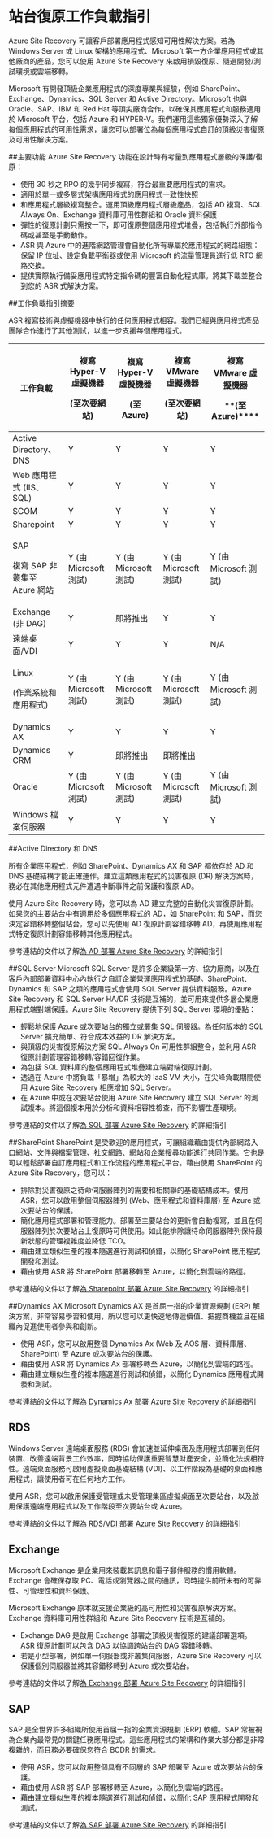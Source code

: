 <properties
	pageTitle="站台復原工作負載指引 | Microsoft Azure" 
	description="Azure Site Recovery 可將內部部署上虛擬機器和實體伺服器的複寫、容錯移轉及復原協調至 Azure 或次要內部部署站台。" 
	services="site-recovery" 
	documentationCenter="" 
	authors="prateek9us" 
	manager="abhiag" 
	editor=""/>

<tags 
	ms.service="site-recovery" 
	ms.devlang="na"
	ms.topic="article"
	ms.tgt_pltfrm="na"
	ms.workload="storage-backup-recovery" 
	ms.date="09/21/2015" 
	ms.author="pratshar"/>

# 站台復原工作負載指引

Azure Site Recovery 可讓客戶部署應用程式感知可用性解決方案。若為 Windows Server 或 Linux 架構的應用程式、Microsoft 第一方企業應用程式或其他廠商的產品，您可以使用 Azure Site Recovery 來啟用損毀復原、隨選開發/測試環境或雲端移轉。

Microsoft 有開發頂級企業應用程式的深度專業與經驗，例如 SharePoint、Exchange、Dynamics、SQL Server 和 Active Directory。Microsoft 也與 Oracle、SAP、IBM 和 Red Hat 等頂尖廠商合作，以確保其應用程式和服務適用於 Microsoft 平台，包括 Azure 和 HYPER-V。我們運用這些獨家優勢深入了解每個應用程式的可用性需求，讓您可以部署位為每個應用程式自訂的頂級災害復原及可用性解決方案。


##主要功能
Azure Site Recovery 功能在設計時有考量到應用程式層級的保護/復原：

- 使用 30 秒之 RPO 的幾乎同步複寫，符合最重要應用程式的需求。
- 適用於單一或多層式架構應用程式的應用程式一致性快照
- 和應用程式層級複寫整合。運用頂級應用程式層級產品，包括 AD 複寫、SQL Always On、Exchange 資料庫可用性群組和 Oracle 資料保護
- 彈性的復原計劃只需按一下，即可復原整個應用程式堆疊，包括執行外部指令碼或甚至是手動動作。 
- ASR 與 Azure 中的進階網路管理會自動化所有專屬於應用程式的網路組態：保留 IP 位址、設定負載平衡器或使用 Microsoft 的流量管理員進行低 RTO 網路交換。
- 提供實際執行備妥應用程式特定指令碼的豐富自動化程式庫。將其下載並整合到您的 ASR 式解決方案。


##工作負載指引摘要

ASR 複寫技術與虛擬機器中執行的任何應用程式相容。我們已經與應用程式產品團隊合作進行了其他測試，以進一步支援每個應用程式。

**工作負載** | <p>**複寫 Hyper-V 虛擬機器**</p><p>**(至次要網站)**</p> | <p>**複寫 Hyper-V 虛擬機器**</p><p>**(至 Azure)**</p> | <p>**複寫 VMware 虛擬機器**</p><p>**(至次要網站)**</p> | <p>**複寫 VMware 虛擬機器**</p><p>**(至 Azure)****</p>
---|---|---|---|---
Active Directory、DNS | Y | Y | Y | Y
Web 應用程式 (IIS、SQL) | Y | Y | Y | Y
SCOM | Y | Y | Y | Y
Sharepoint | Y | Y | Y | Y
<p>SAP</p><p>複寫 SAP 非叢集至 Azure 網站</p> | Y (由 Microsoft 測試) | Y (由 Microsoft 測試) | Y (由 Microsoft 測試) | Y (由 Microsoft 測試)
Exchange (非 DAG) | Y | 即將推出 | Y | Y
遠端桌面/VDI | Y | Y | Y | N/A
<p>Linux</p><p>(作業系統和應用程式)</p> | Y (由 Microsoft 測試) | Y (由 Microsoft 測試) | Y (由 Microsoft 測試) | Y (由 Microsoft 測試)
Dynamics AX | Y | Y | Y | Y
Dynamics CRM | Y | 即將推出 | 即將推出
Oracle | Y (由 Microsoft 測試) | Y (由 Microsoft 測試) | Y (由 Microsoft 測試) | Y (由 Microsoft 測試)
Windows 檔案伺服器 | Y | Y | Y | Y

##Active Directory 和 DNS

所有企業應用程式，例如 SharePoint、Dynamics AX 和 SAP 都依存於 AD 和 DNS 基礎結構才能正確運作。建立這類應用程式的災害復原 (DR) 解決方案時，務必在其他應用程式元件遭遇中斷事件之前保護和復原 AD。

使用 Azure Site Recovery 時，您可以為 AD 建立完整的自動化災害復原計劃。如果您的主要站台中有適用於多個應用程式的 AD，如 SharePoint 和 SAP，而您決定容錯移轉整個站台，您可以先使用 AD 復原計劃容錯移轉 AD，再使用應用程式特定復原計劃容錯移轉其他應用程式。

參考連結的文件以了解[為 AD 部署 Azure Site Recovery](http://aka.ms/asr-ad) 的詳細指引

##SQL Server
Microsoft SQL Server 是許多企業級第一方、協力廠商，以及在客戶內部部署資料中心內執行之自訂企業營運應用程式的基礎。SharePoint、Dynamics 和 SAP 之類的應用程式會使用 SQL Server 提供資料服務。Azure Site Recovery 和 SQL Server HA/DR 技術是互補的，並可用來提供多層企業應用程式端對端保護。Azure Site Recovery 提供下列 SQL Server 環境的優點：

- 輕鬆地保護 Azure 或次要站台的獨立或叢集 SQL 伺服器。為任何版本的 SQL Server 擴充簡單、符合成本效益的 DR 解決方案。
- 與頂級的災害復原解決方案 SQL Always On 可用性群組整合，並利用 ASR 復原計劃管理容錯移轉/容錯回復作業。
- 為包括 SQL 資料庫的整個應用程式堆疊建立端對端復原計劃。
- 透過在 Azure 中將負載「暴增」為較大的 IaaS VM 大小，在尖峰負載期間使用 Azure Site Recovery 相應增加 SQL Server。
- 在 Azure 中或在次要站台使用 Azure Site Recovery 建立 SQL Server 的測試複本。將這個複本用於分析和資料相容性檢查，而不影響生產環境。

參考連結的文件以了解[為 SQL 部署 Azure Site Recovery](http://aka.ms/asr-sql) 的詳細指引

##SharePoint
SharePoint 是受歡迎的應用程式，可讓組織藉由提供內部網路入口網站、文件與檔案管理、社交網路、網站和企業搜尋功能進行共同作業。它也是可以輕鬆部署自訂應用程式和工作流程的應用程式平台。藉由使用 SharePoint 的 Azure Site Recovery，您可以：

- 排除對災害復原之待命伺服器陣列的需要和相關聯的基礎結構成本。使用 ASR，您可以啟用整個伺服器陣列 (Web、應用程式和資料庫層) 至 Azure 或次要站台的保護。
- 簡化應用程式部署和管理能力。部署至主要站台的更新會自動複寫，並且在伺服器陣列於次要站台上復原時可供使用。如此能排除讓待命伺服器陣列保持最新狀態的管理複雜度並降低 TCO。
- 藉由建立類似生產的複本隨選進行測試和偵錯，以簡化 SharePoint 應用程式開發和測試。
- 藉由使用 ASR 將 SharePoint 部署移轉至 Azure，以簡化到雲端的路徑。

參考連結的文件以了解[為 Sharepoint 部署 Azure Site Recovery](http://aka.ms/asr-sharepoint) 的詳細指引


##Dynamics AX
Microsoft Dynamics AX 是首屈一指的企業資源規劃 (ERP) 解決方案，非常容易學習和使用，所以您可以更快速地傳遞價值、把握商機並且在組織內促進使用者參與和創新。

- 使用 ASR，您可以啟用整個 Dynamics Ax (Web 及 AOS 層、資料庫層、SharePoint) 至 Azure 或次要站台的保護。
- 藉由使用 ASR 將 Dynamics Ax 部署移轉至 Azure，以簡化到雲端的路徑。
- 藉由建立類似生產的複本隨選進行測試和偵錯，以簡化 Dynamics 應用程式開發和測試。

參考連結的文件以了解[為 Dynamics Ax 部署 Azure Site Recovery](http://aka.ms/asr-dynamics) 的詳細指引

## RDS 
Windows Server 遠端桌面服務 (RDS) 會加速並延伸桌面及應用程式部署到任何裝置、改善遠端背景工作效率，同時協助保護重要智慧財產安全，並簡化法規相符性。遠端桌面服務可啟用虛擬桌面基礎結構 (VDI)、以工作階段為基礎的桌面和應用程式，讓使用者可在任何地方工作。

使用 ASR，您可以啟用保護受管理或未受管理集區虛擬桌面至次要站台，以及啟用保護遠端應用程式以及工作階段至次要站台或 Azure。

參考連結的文件以了解[為 RDS/VDI 部署 Azure Site Recovery](http://aka.ms/asr-rds) 的詳細指引


## Exchange
Microsoft Exchange 是企業用來裝載其訊息和電子郵件服務的慣用軟體。Exchange 會確保存取 PC、電話或瀏覽器之間的通訊，同時提供前所未有的可靠性、可管理性和資料保護。

Microsoft Exchange 原本就支援企業級的高可用性和災害復原解決方案。Exchange 資料庫可用性群組和 Azure Site Recovery 技術是互補的。

- Exchange DAG 是啟用 Exchange 部署之頂級災害復原的建議部署選項。ASR 復原計劃可以包含 DAG 以協調跨站台的 DAG 容錯移轉。
- 若是小型部署，例如單一伺服器或非叢集伺服器，Azure Site Recovery 可以保護個別伺服器並將其容錯移轉到 Azure 或次要站台。

參考連結的文件以了解[為 Exchange 部署 Azure Site Recovery](http://aka.ms/asr-exchange) 的詳細指引

## SAP

SAP 是全世界許多組織所使用首屈一指的企業資源規劃 (ERP) 軟體。SAP 常被視為企業內最常見的關鍵任務應用程式。這些應用程式的架構和作業大部分都是非常複雜的，而且務必要確保您符合 BCDR 的需求。

- 使用 ASR，您可以啟用整個具有不同層的 SAP 部署至 Azure 或次要站台的保護。
- 藉由使用 ASR 將 SAP 部署移轉至 Azure，以簡化到雲端的路徑。
- 藉由建立類似生產的複本隨選進行測試和偵錯，以簡化 SAP 應用程式開發和測試。

參考連結的文件以了解[為 SAP 部署 Azure Site Recovery](http://aka.ms/asr-sap) 的詳細指引

<!---HONumber=Oct15_HO3-->